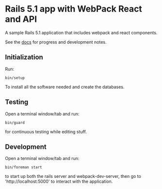 # Rails 5.1 app with WebPack React and API

A sample Rails 5.1 application that includes webpack and react
components.

See the [docs](https://tamouse.github.io/r5api-react-starter/) for
progress and development notes.

## Initialization

Run:

    bin/setup

To install all the software needed and create the databases.

## Testing

Open a terminal window/tab and run:

    bin/guard

for continuous testing while editing stuff.

## Development

Open a terminal window/tab and run:

    bin/foreman start

to start up both the rails server and webpack-dev-server, then go to
'http://localhost:5000' to interact with the application.
